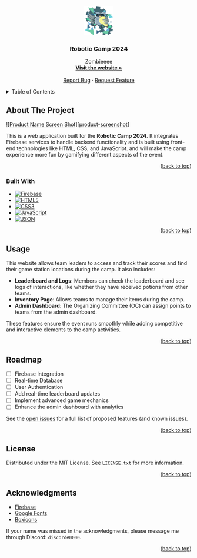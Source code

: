 <!-- PROJECT LOGO -->
<div align="center">
  <a href="https://github.com/lewly123/Robotic-Camp-2024">
    <img src="README/logo.png" alt="Logo" width="80" height="80">
  </a>

  <h3 align="center">Robotic Camp 2024</h3>

  <p align="center">
    Zombieeee
    <br />
    <a href="https://roboticcamp2024.web.app"><strong>Visit the website »</strong></a>
    <br />
    <br />
    <a href="https://github.com/github_username/repo_name/issues/new?labels=bug&template=bug-report---.md">Report Bug</a>
    ·
    <a href="https://github.com/github_username/repo_name/issues/new?labels=enhancement&template=feature-request---.md">Request Feature</a>
  </p>
</div>

<!-- TABLE OF CONTENTS -->
<details>
  <summary>Table of Contents</summary>
  <ol>
    <li>
      <a href="#about-the-project">About The Project</a>
      <ul>
        <li><a href="#built-with">Built With</a></li>
      </ul>
    </li>
    <li><a href="#usage">Usage</a></li>
    <li><a href="#roadmap">Roadmap</a></li>
    <li><a href="#license">License</a></li>
    <li><a href="#acknowledgments">Acknowledgments</a></li>
  </ol>
</details>

<!-- ABOUT THE PROJECT -->
## About The Project

[![Product Name Screen Shot][product-screenshot]](https://example.com)

This is a web application built for the **Robotic Camp 2024**. It integrates Firebase services to handle backend functionality and is built using front-end technologies like HTML, CSS, and JavaScript. and will make the camp experience more fun by gamifying different aspects of the event. 

<p align="right">(<a href="#readme-top">back to top</a>)</p>

### Built With

* [![Firebase][Firebase]][Firebase-url]
* [![HTML5][HTML5]][HTML-url]
* [![CSS3][CSS3]][CSS-url]
* [![JavaScript][JavaScript]][JavaScript-url]
* [![JSON][JSON]][JSON-url]

<p align="right">(<a href="#readme-top">back to top</a>)</p>

<!-- USAGE EXAMPLES -->
## Usage

This website allows team leaders to access and track their scores and find their game station locations during the camp. It also includes:

- **Leaderboard and Logs**: Members can check the leaderboard and see logs of interactions, like whether they have received potions from other teams.
- **Inventory Page**: Allows teams to manage their items during the camp.
- **Admin Dashboard**: The Organizing Committee (OC) can assign points to teams from the admin dashboard.

These features ensure the event runs smoothly while adding competitive and interactive elements to the camp activities.

<p align="right">(<a href="#readme-top">back to top</a>)</p>

<!-- ROADMAP -->
## Roadmap

- [ ] Firebase Integration
- [ ] Real-time Database
- [ ] User Authentication
- [ ] Add real-time leaderboard updates
- [ ] Implement advanced game mechanics
- [ ] Enhance the admin dashboard with analytics

See the [open issues](https://github.com/github_username/repo_name/issues) for a full list of proposed features (and known issues).

<p align="right">(<a href="#readme-top">back to top</a>)</p>

<!-- LICENSE -->
## License

Distributed under the MIT License. See `LICENSE.txt` for more information.

<p align="right">(<a href="#readme-top">back to top</a>)</p>

<!-- ACKNOWLEDGMENTS -->
## Acknowledgments

* [Firebase](https://firebase.google.com/)
* [Google Fonts](https://fonts.google.com/)
* [Boxicons](https://boxicons.com)

If your name was missed in the acknowledgments, please message me through Discord: `discord#0000`.


<p align="right">(<a href="#readme-top">back to top</a>)</p>

<!-- MARKDOWN LINKS & IMAGES -->
[Firebase]: https://img.shields.io/badge/firebase-ffca28?style=for-the-badge&logo=firebase&logoColor=black
[Firebase-url]: https://firebase.google.com/
[HTML5]: https://img.shields.io/badge/HTML5-E34F26?style=for-the-badge&logo=html5&logoColor=white
[HTML-url]: https://developer.mozilla.org/docs/Web/HTML
[CSS3]: https://img.shields.io/badge/CSS3-1572B6?style=for-the-badge&logo=css3&logoColor=white
[CSS-url]: https://developer.mozilla.org/docs/Web/CSS
[JavaScript]: https://img.shields.io/badge/JavaScript-323330?style=for-the-badge&logo=javascript&logoColor=F7DF1E
[JavaScript-url]: https://developer.mozilla.org/docs/Web/JavaScript
[JSON]: https://img.shields.io/badge/JSON-000000?style=for-the-badge&logo=json&logoColor=white
[JSON-url]: https://www.json.org/json-en.html
